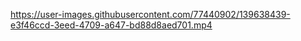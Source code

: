 


https://user-images.githubusercontent.com/77440902/139638439-e3f46ccd-3eed-4709-a647-bd88d8aed701.mp4


